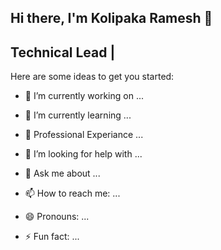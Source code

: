 ## Hi there, I'm Kolipaka Ramesh 👋

## Technical Lead | 

Here are some ideas to get you started:

- 🔭 I’m currently working on ...
  
- 🌱 I’m currently learning ...

- 💼 Professional Experiance ...

- 🤔 I’m looking for help with ...
- 💬 Ask me about ...
- 📫 How to reach me: ...
- 😄 Pronouns: ...
- ⚡ Fun fact: ...

